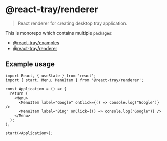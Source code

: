 # @react-tray/renderer

> React renderer for creating desktop tray application.

This is monorepo which contains multiple `packages`:

- [@react-tray/examples](./packages/examples/README.md)
- [@react-tray/renderer](./packages/examples/README.md)

## Example usage

```
import React, { useState } from 'react';
import { start, Menu, MenuItem } from '@react-tray/renderer';

const Application = () => {
  return (
    <Menu>
      <MenuItem label="Google" onClick={() => console.log("Google")} />
      <MenuItem label="Bing" onClick={() => console.log("Google")} />
    </Menu>
  );
);

start(<Application>);
```
